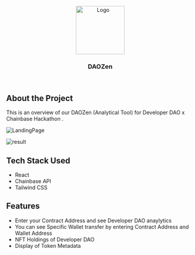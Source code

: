
<p align="center">
    <img src="https://iili.io/JfTwlFn.webp" alt="Logo" width="130" >
  </a>

  <h3 align="center">DAOZen</h3>

</p>

<br/>

## About the Project 

This is an overview of our DAOZen (Analytical Tool) for Developer DAO x Chainbase Hackathon . 

![LandingPage](https://iili.io/JfTjUBt.png)

![result](https://iili.io/JfTj8QI.png)

## Tech Stack Used

- React
- Chainbase API
- Tailwind CSS

## Features

- Enter your Contract Address and see Developer DAO anaylytics
- You can see Specific Wallet transfer by entering Contract Address and Wallet Address
- NFT Holdings of Developer DAO
- Display of Token Metadata


